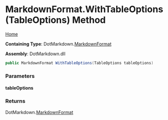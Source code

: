 <a name="_top"></a>

# MarkdownFormat\.WithTableOptions\(TableOptions\) Method

[Home](../../../README.md#_top)

**Containing Type**: DotMarkdown\.[MarkdownFormat](../README.md#_top)

**Assembly**: DotMarkdown\.dll

```csharp
public MarkdownFormat WithTableOptions(TableOptions tableOptions)
```

### Parameters

#### tableOptions

### Returns

DotMarkdown\.[MarkdownFormat](../README.md#_top)

